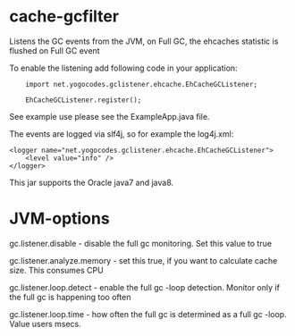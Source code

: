 cache-gcfilter
==============

Listens the GC events from the JVM, on Full GC, the ehcaches statistic is flushed on Full GC event

To enable the listening add following code in your application:

		import net.yogocodes.gclistener.ehcache.EhCacheGCListener;

		EhCacheGCListener.register();


See example use please see the ExampleApp.java file.


The events are logged via slf4j, so for example the log4j.xml: 

	<logger name="net.yogocodes.gclistener.ehcache.EhCacheGCListener">
 		<level value="info" />
 	</logger>


This jar supports the Oracle java7 and java8.

JVM-options
===========

gc.listener.disable - disable the full gc monitoring. Set this value to true

gc.listener.analyze.memory - set this true, if you want to calculate cache size. This consumes CPU

gc.listener.loop.detect - enable the full gc -loop detection. Monitor only if the full gc is happening too often

gc.listener.loop.time - how often the full gc is determined as a full gc -loop. Value users msecs.


